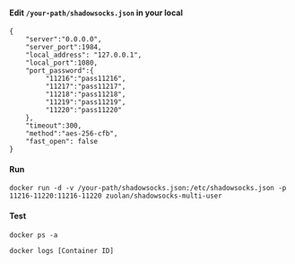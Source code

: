 #### Edit `/your-path/shadowsocks.json` in your local
```
{
    "server":"0.0.0.0",
    "server_port":1984,
    "local_address": "127.0.0.1",
    "local_port":1080,
    "port_password":{
         "11216":"pass11216",
         "11217":"pass11217",
         "11218":"pass11218",
         "11219":"pass11219",
         "11220":"pass11220"
    },
    "timeout":300,
    "method":"aes-256-cfb",
    "fast_open": false
}

```

#### Run
```
docker run -d -v /your-path/shadowsocks.json:/etc/shadowsocks.json -p 11216-11220:11216-11220 zuolan/shadowsocks-multi-user
```

#### Test

`docker ps -a`

`docker logs [Container ID]`
